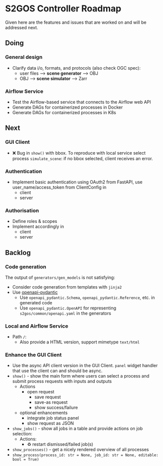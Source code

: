 # S2GOS Controller Roadmap

Given here are the features and issues that are worked on and will be addressed next.

## Doing

### General design

- Clarify data i/o, formats, and protocols (also check OGC spec):
    - user files --> **scene generator** --> OBJ
    - OBJ --> **scene simulator** --> Zarr 

### Airflow Service

- Test the Airflow-based service that connects to the Airflow web API
- Generate DAGs for containerized processes in Docker
- Generate DAGs for containerized processes in K8s

## Next

### GUI Client

- ❌ Bug in `show()` with bbox. To reproduce with local service
  select process `simulate_scene`: if no bbox selected, 
  client receives an error. 

### Authentication

* Implement basic authentication using OAuth2 from FastAPI, 
  use user_name/access_token from ClientConfig in
    - client 
    - server

### Authorisation

* Define roles & scopes
* Implement accordingly in
    - client 
    - server

## Backlog

### Code generation

The output of `generators/gen_models` is not satisfying: 

- Consider code generation from templates with `jinja2`
- Use [openapi-pydantic](https://github.com/mike-oakley/openapi-pydantic)
    - Use `openapi_pydantic.Schema`, `openapi_pydantic.Reference`, etc. in generated code
    - Use `openapi_pydantic.OpenAPI` for representing `s2gos/common/openapi.yaml` in 
      the generators

### Local and Airflow Service

- Path `/`:
    - Also provide a HTML version, support mimetype `text/html`

### Enhance the GUI Client

- Use the async API client version in the GUI Client.
  `panel` widget handler that use the client can and should be async.
- `show()` - show the main form where users can select a process 
  and submit process requests with inputs and outputs
    - Actions
      - open request 
        - save request 
        - save-as request
        - show success/failure
    - optional enhancements
        - integrate job status panel
        - show request as JSON
- `show_jobs()` - show all jobs in a table and provide actions on job selection: 
    - Actions:
        - ♻️️ restart dismissed/failed job(s)
- `show_processes()` - get a nicely rendered overview of all processes 
- `show_process(process_id: str = None, job_id: str = None, editable: bool = True)`


